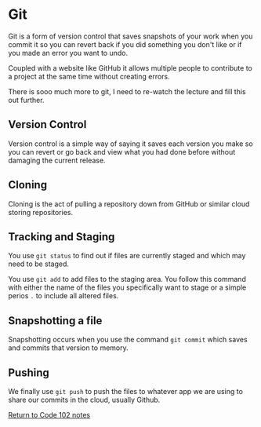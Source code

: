 # Git

Git is a form of version control that saves snapshots of your work when you commit it so you can revert back if you did something you don't like or if you made an error you want to undo.

Coupled with a website like GitHub it allows multiple people to contribute to a project at the same time without creating errors.

There is sooo much more to git, I need to re-watch the lecture and fill this out further.

## Version Control

Version control is a simple way of saying it saves each version you make so you can revert or go back and view what you had done before without damaging the current release.

## Cloning

Cloning is the act of pulling a repository down from GitHub or similar cloud storing repositories.

## Tracking and Staging

You use `git status` to find out if files are currently staged and which may need to be staged.

You use `git add` to add files to the staging area. You follow this command with either the name of the files you specifically want to stage or a simple perios `.` to include all altered files.

## Snapshotting a file

Snapshotting occurs when you use the command `git commit` which saves and commits that version to memory.

## Pushing

We finally use `git push` to push the files to whatever app we are using to share our commits in the cloud, usually Github.

[Return to Code 102 notes](README.md)
